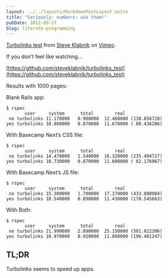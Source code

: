 ```yaml
---
layout: ../../layouts/MarkdownPostLayout.astro
title: "Seriously: numbers: use them!"
pubDate: 2012-09-27
blog: literate-programming
---
```



[Turbolinks test](http://vimeo.com/50340416) from [Steve Klabnik](http://vimeo.com/steveklabnik) on [Vimeo](http://vimeo.com/).

If you don’t feel like watching…

[https://github.com/steveklabnik/turbolinks_test](https://github.com/steveklabnik/turbolinks_test)

Results with 1000 pages:

Blank Rails app:

```
$ rspec
       user     system      total        real
 no turbolinks 11.170000   0.980000  12.460000 (138.656728)
yes turbolinks 10.800000   0.870000  11.670000 ( 80.436286)
```

With Basecamp Next’s CSS file:

```
$ rspec
       user     system      total        real
 no turbolinks 14.470000   1.540000  16.320000 (235.404727)
yes turbolinks 10.730000   0.870000  11.600000 ( 82.176967)
```

With Basecamp Next’s JS file:

```
$ rspec
       user     system      total        real
 no turbolinks 15.300000   1.700000  17.270000 (433.880904)
yes turbolinks 10.540000   0.890000  11.430000 (170.545663)
```

With Both:

```
$ rspec
       user     system      total        real
 no turbolinks 21.990000   2.890000  25.150000 (581.822206)
yes turbolinks 10.970000   0.910000  11.880000 (196.481247)
```

## TL;DR

Turbolinks seems to speed up apps.
